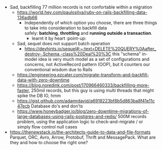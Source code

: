 - Sad, backfilling 77 million records is not confortable within a migration
	- https://world.hey.com/paulosilva/ruby-on-rails-backfilling-data-136adb66
		- Independently of which option you choose, there are three things to take into consideration to backfill data safely: **batching**, **throttling** and **running outside a transaction**. 
			- learnt it by heart :point-up:
	- Sad, sequel does not support batch operation
		- https://devhints.io/sequel#:~:text=DELETE%20QUERY%0Aafter_destroy-,Schema,-class%20Deal%20%3C this "schema" in-model idea is very much model as a set of configurations and concerns, not ActiveRecord pattern (OOP), but it counters our conventional wisdom due to Rails
	- https://engineering.ezcater.com/migrate-transform-and-backfill-data-with-zero-downtime
	- https://blog.noredink.com/post/170966460333/backfilling-more-faster, 250mil records, but this guy is using multi threads that might spike the DB IO, hmm
	- https://gist.github.com/adamrdavid/a6918223bf8b5d863ba8f41e11c47ecb Database do's and don'ts
	- https://www.honeybadger.io/blog/zero-downtime-migrations-of-large-databases-using-rails-postgres-and-redis/ 500M records problem, using the application logic to check-and-migrate / or simply flow control null cases
- https://thenewstack.io/the-architects-guide-to-data-and-file-formats Parquet, ORC, Avro, Arrow, Protobuf, Thrift and MessagePack. What are they and how to choose the right one?